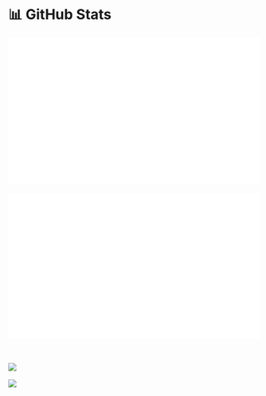 # 📊 GitHub Stats

<p align="center">

[![](https://raw.githubusercontent.com/DennisHoyer/github-stats/master/generated/overview.svg)](https://github.com/dennishoyer)

[![](https://raw.githubusercontent.com/DennisHoyer/github-stats/master/generated/languages.svg)](https://github.com/dennishoyer)

</p>

<br>

[![](https://raw.githubusercontent.com/DennisHoyer/-github-profile-summary-cards/master/profile-summary-card-output/default/0-profile-details.svg)](https://github.com/dennishoyer)

![](https://raw.githubusercontent.com/DennisHoyer/-github-profile-summary-cards/master/profile-summary-card-output/default/4-productive-time.svg)

